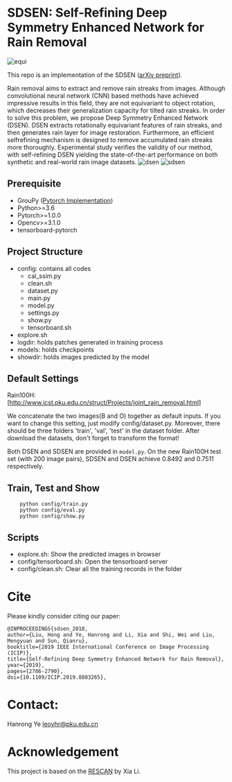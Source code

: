# SDSEN: Self-Refining Deep Symmetry Enhanced Network for Rain Removal

![equi](https://github.com/prismformore/SDSEN/raw/master/imgs/equi.jpg)

This repo is an implementation of the SDSEN ([arXiv preprint](https://arxiv.org/pdf/1811.04761.pdf)).

Rain removal aims to extract and remove rain streaks from images. Although convolutional neural network (CNN) based methods have achieved impressive results in this field, they are not equivariant to object rotation, which decreases their generalization capacity for tilted rain streaks. In order to solve this problem, we propose Deep Symmetry Enhanced Network (DSEN). DSEN extracts rotationally equivariant features of rain streaks, and then generates rain layer for image restoration. Furthermore, an efficient selfrefining mechanism is designed to remove accumulated rain streaks more thoroughly. Experimental study verifies the validity of our method, with self-refining DSEN yielding the state-of-the-art performance on both synthetic and real-world rain image datasets.
![dsen](https://github.com/prismformore/SDSEN/raw/master/imgs/dsen_.jpg)
![sdsen](https://github.com/prismformore/SDSEN/raw/master/imgs/sdsen_.jpg)

## Prerequisite
- GrouPy ([Pytorch Implementation](https://github.com/adambielski/GrouPy))
- Python>=3.6
- Pytorch>=1.0.0
- Opencv>=3.1.0
- tensorboard-pytorch


## Project Structure
- config: contains all codes
    - cal_ssim.py
    - clean.sh
    - dataset.py
    - main.py
    - model.py
    - settings.py
    - show.py
    - tensorboard.sh
- explore.sh
- logdir: holds patches generated in training process
- models: holds checkpoints
- showdir: holds images predicted by the model


## Default Settings
Rain100H: [http://www.icst.pku.edu.cn/struct/Projects/joint_rain_removal.html]


We concatenate the two images(B and O) together as default inputs. If you want to change this setting, just modify config/dataset.py.
Moreover, there should be three folders 'train', 'val', 'test' in the dataset folder.
After download the datasets, don't forget to transform the format!

Both DSEN and SDSEN are provided in ```model.py```. On the new Rain100H test set (with 200 image pairs), SDSEN and DSEN achieve 0.8492 and 0.7511 respectively.


## Train, Test and Show
```
    python config/train.py
    python config/eval.py
    python config/show.py
```

## Scripts
- explore.sh: Show the predicted images in browser
- config/tensorboard.sh: Open the tensorboard server
- config/clean.sh: Clear all the training records in the folder


# Cite
Please kindly consider citing our paper:
```
@INPROCEEDINGS{sdsen_2018,
author={Liu, Hong and Ye, Hanrong and Li, Xia and Shi, Wei and Liu, Mengyuan and Sun, Qianru},
booktitle={2019 IEEE International Conference on Image Processing (ICIP)},
title={Self-Refining Deep Symmetry Enhanced Network for Rain Removal},
year={2019},
pages={2786-2790},
doi={10.1109/ICIP.2019.8803265},
```

# Contact:
Hanrong Ye leoyhr@pku.edu.cn

# Acknowledgement
This project is based on the [RESCAN](https://github.com/XiaLiPKU/RESCAN) by Xia Li. 
